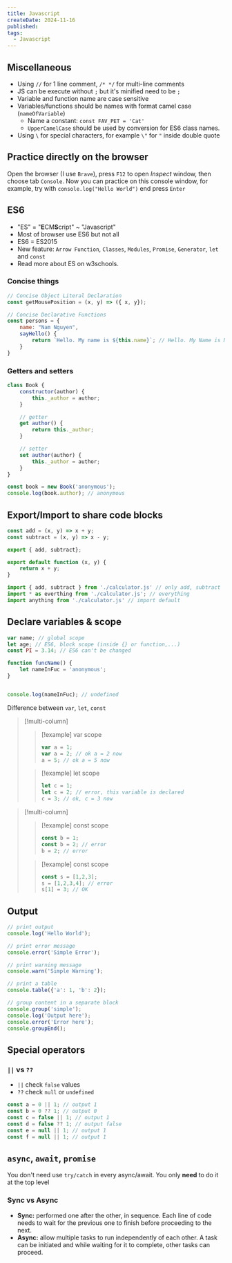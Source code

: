 ```yaml
---
title: Javascript
createDate: 2024-11-16
published: 
tags:
  - Javascript
---
```

## Miscellaneous
- Using `//` for 1 line comment, `/* */` for multi-line comments
- JS can be execute without `;` but it's minified need to be `;`
- Variable and function name are case sensitive
- Variables/functions should be names with format camel case (`nameOfVariable`)
	- Name a constant: `const FAV_PET = 'Cat'`
	- `UpperCamelCase` should be used by conversion for ES6 class names.
- Using `\` for special characters, for example `\"` for `"` inside double quote
## Practice directly on the browser
Open the browser (I use `Brave`), press `F12` to open *Inspect* window, then choose tab `Console`. Now you can practice on this console window, for example, try with `console.log("Hello World")` end press `Enter`
## ES6
- "ES" = "**E**CM**S**cript" ~ "Javascript"
- Most of browser use ES6 but not all
- ES6 = ES2015
- New feature: `Arrow Function`, `Classes`, `Modules`, `Promise`, `Generator`, `let` and `const`
- Read more about ES on w3schools.
### Concise things
```js title="main.js"
// Concise Object Literal Declaration
const getMousePosition = (x, y) => ({ x, y});
```

```js title="main.js"
// Concise Declarative Functions
const persons = {
	name: "Nam Nguyen",
	sayHello() {
		return `Hello. My name is ${this.name}`; // Hello. My Name is Nam Nguyen
	}
}
```

### Getters and setters
```js title="main.js"
class Book {
	constructor(author) {
		this._author = author;
	}

	// getter
	get author() {
		return this._author;
	}

	// setter
	set author(author) {
		this._author = author;
	}
}

const book = new Book('anonymous');
console.log(book.author); // anonymous
```

## Export/Import to share code blocks
```js title="calculator.js"
const add = (x, y) => x + y;
const subtract = (x, y) => x - y;

export { add, subtract};

export default function (x, y) {
	return x + y;
}
```

```js title="main.js"
import { add, subtract } from './calculator.js' // only add, subtract
import * as everthing from './calculator.js'; // everything
import anything from './calculator.js' // import default
```

## Declare variables & scope
```js title="main.js"
var name; // global scope
let age; // ES6, block scope (inside {} or function,...)
const PI = 3.14; // ES6 can't be changed
```

```js title="main.js"
function funcName() {
	let nameInFuc = 'anonymous'; 
}


console.log(nameInFuc); // undefined

```
Difference between `var`, `let`, `const`

> [!multi-column]
> 
>> [!example] var scope
>> ```js
>> var a = 1;
>> var a = 2; // ok a = 2 now
>> a = 5; // ok a = 5 now
>>```
>
>> [!example] let scope
>> ```js
>> let c = 1;
>> let c = 2; // error, this variable is declared
>> c = 3; // ok, c = 3 now
>> ```

> [!multi-column]
> 
>> [!example] const scope
>> ```js
>> const b = 1;
>> const b = 2; // error
>> b = 2; // error
>>```
>
>> [!example] const scope
>> ```js
>> const s = [1,2,3];
>> s = [1,2,3,4]; // error
>> s[1] = 3; // OK
>> ```

## Output
```js
// print output
console.log('Hello World');

// print error message
console.error('Simple Error');

// print warning message
console.warn('Simple Warning');

// print a table
console.table({'a': 1, 'b': 2});

// group content in a separate block
console.group('simple');
console.log('Output here');
console.error('Error here');
console.groupEnd();
```
## Special operators
### `||` vs `??`
- `||` check `false` values
- `??` check `null` or `undefined`
```js
const a = 0 || 1; // output 1
const b = 0 ?? 1; // output 0
const c = false || 1; // output 1
const d = false ?? 1; // output false
const e = null || 1; // output 1
const f = null || 1; // output 1
```
## `async`, `await`, `promise`

You don't need use `try/catch` in every async/await. You only **need** to do it at the top level

### Sync vs Async
- **Sync:** performed one after the other, in sequence. Each line of code needs to wait for the previous one to finish before proceeding to the next.
- **Async:** allow multiple tasks to run independently of each other. A task can be initiated and while waiting for it to complete, other tasks can proceed.